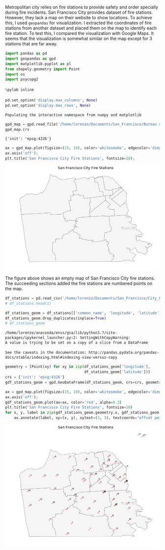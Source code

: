 
Metropolitan city relies on fire stations to provide safety and order specially during fire incidents. San Francisco City provides dataset of fire stations. However, they lack a map on their website to show locations. To achieve this, I used `geopandas` for visualization. I extracted the coordinates of fire stations from another dataset and placed them on the map to identify each fire station. To test this, I compared the visualization with Google Maps. It seems that the visualization is somewhat similar on the map except for 3 stations that are far away.


```python
import pandas as pd
import geopandas as gpd
import matplotlib.pyplot as pl
from shapely.geometry import Point
import os
import psycopg2

%pylab inline

pd.set_option('display.max_columns', None)
pd.set_option('display.max_rows', None)
```

    Populating the interactive namespace from numpy and matplotlib



```python
gpd_map = gpd.read_file('/home/lorenzo/Documents/San_Francisco/Bureau of Fire Prevention Districts - Fire Department/')
gpd_map.crs
```




    {'init': 'epsg:4326'}




```python
ax = gpd_map.plot(figsize=(15, 18), color='whitesmoke', edgecolor='dimgray')
ax.axis('off');
plt.title('San Francisco City Fire Stations', fontsize=20);
```


![png](assets/images/20190226/output_3_0.png)


The figure above shows an empty map of San Francisco City fire stations. The succeeding sections added the fire stations are numbered points on the map.


```python
df_stations = pd.read_csv('/home/lorenzo/Documents/San_Francisco/City_Facilities_-_Fire_Department_Jurisdiction_or_Leased.csv')
# df_stations.head(1)
```


```python
df_stations_geom = df_stations[['common_name', 'longitude', 'latitude']]
df_stations_geom.drop_duplicates(inplace=True)
# df_stations_geom
```

    /home/lorenzo/anaconda/envs/gsa/lib/python3.7/site-packages/ipykernel_launcher.py:2: SettingWithCopyWarning: 
    A value is trying to be set on a copy of a slice from a DataFrame
    
    See the caveats in the documentation: http://pandas.pydata.org/pandas-docs/stable/indexing.html#indexing-view-versus-copy
      



```python
geometry = [Point(xy) for xy in zip(df_stations_geom['longitude'], 
                                    df_stations_geom['latitude'])]
crs = {'init': 'epsg:4326'}
gdf_stations_geom = gpd.GeoDataFrame(df_stations_geom, crs=crs, geometry=geometry)
```


```python
ax = gpd_map.plot(figsize=(15, 18), color='whitesmoke', edgecolor='dimgray')
ax.axis('off');
gdf_stations_geom.plot(ax=ax, color='red', alpha=0.3)
plt.title('San Francisco City Fire Stations', fontsize=20)
for x, y, label in zip(gdf_stations_geom.geometry.x, gdf_stations_geom.geometry.y, gdf_stations_geom.index):
    ax.annotate(label, xy=(x, y), xytext=(3, 3), textcoords="offset points");
```


![png](assets/images/20190226/output_8_0.png)

